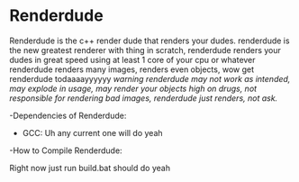 # Renderdude
Renderdude is the c++ render dude that renders your dudes.
renderdude is the new greatest renderer 
with thing in scratch, renderdude renders your dudes in great speed using at least 1 core of your cpu or whatever
renderdude renders many images, renders even objects, wow
get renderdude todaaaayyyyyy
*warning renderdude may not work as intended, may explode in usage,
may render your objects high on drugs, not responsible for rendering bad images, renderdude just renders, not ask.*

-Dependencies of Renderdude:

* GCC: Uh any current one will do yeah

-How to Compile Renderdude:

Right now just run build.bat should do yeah
